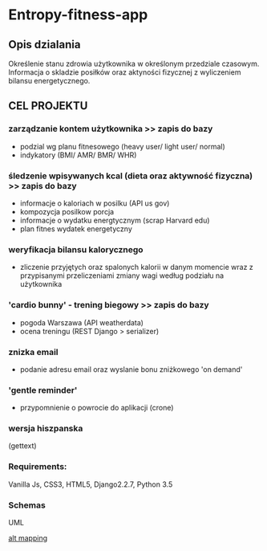 # Entropy-fitness-app 

## Opis dzialania

Określenie stanu zdrowia użytkownika w określonym przedziale czasowym.
Informacja o skladzie posiłków oraz aktyności fizycznej z wyliczeniem bilansu energetycznego.

## CEL PROJEKTU

### zarządzanie kontem użytkownika >> zapis do bazy
- podzial wg planu fitnesowego (heavy user/ light user/ normal)
- indykatory (BMI/ AMR/ BMR/ WHR)

### śledzenie wpisywanych kcal (dieta oraz aktywność fizyczna) >> zapis do bazy
- informacje o kaloriach w posilku (API us gov)
- kompozycja posilkow porcja
- informacje o wydatku energtycznym (scrap Harvard edu)
- plan fitnes wydatek energetyczny

### weryfikacja bilansu kalorycznego
- zliczenie przyjętych oraz spalonych kalorii w danym momencie wraz z przypisanymi przeliczeniami zmiany wagi
według podziału na użytkownika

### 'cardio bunny' -  trening biegowy >> zapis do bazy
- pogoda Warszawa (API weatherdata)
- ocena treningu (REST Django > serializer)

### znizka email
- podanie adresu email oraz wyslanie bonu zniżkowego 'on demand'

### 'gentle reminder'
- przypomnienie o powrocie do aplikacji (crone)

### wersja hiszpanska 
(gettext)

### Requirements: 
Vanilla Js, CSS3, HTML5, Django2.2.7, Python 3.5

### Schemas

UML

[alt mapping](https://github.com/MTrawinska/Entropy-fitness-app/blob/master/entropy1.png)
